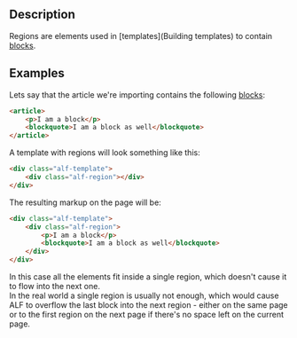 ## Description

Regions are elements used in [templates](Building templates) to contain [blocks](Block).

## Examples

Lets say that the article we're importing contains the following [blocks](Blocks):

```html
<article>
    <p>I am a block</p>
    <blockquote>I am a block as well</blockquote>
</article>
```

A template with regions will look something like this:

```html
<div class="alf-template">
    <div class="alf-region"></div>
</div>
```

The resulting markup on the page will be:

```html
<div class="alf-template">
    <div class="alf-region">
        <p>I am a block</p>
        <blockquote>I am a block as well</blockquote>
    </div>
</div>
```

In this case all the elements fit inside a single region, which doesn't cause it to flow into the next one.
<br/>In the real world a single region is usually not enough, which would cause ALF to overflow the last block into the next region - either on the same page or to the first region on the next page if there's no space left on the current page.
